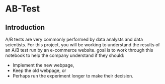 # AB-Test

## Introduction

A/B tests are very commonly performed by data analysts and data scientists. For this project, you will be working to understand the results of an A/B test run by an e-commerce website.
goal is to work through this notebook to help the company understand if they should:
- Implement the new webpage, 
- Keep the old webpage, or 
- Perhaps run the experiment longer to make their decision.
